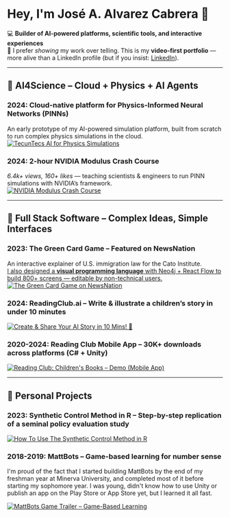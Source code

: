 # Hey, I'm José A. Alvarez Cabrera 👋

💻 **Builder of AI-powered platforms, scientific tools, and interactive experiences**  
🎥 I prefer *showing* my work over telling. This is my **video-first portfolio** — more alive than a LinkedIn profile (but if you insist: [LinkedIn](https://www.linkedin.com/in/jose-alvarez-cabrera/)).

---

## 🚀 AI4Science – Cloud + Physics + AI Agents

### 2024: **Cloud-native platform for Physics-Informed Neural Networks (PINNs)**
An early prototype of my AI-powered simulation platform, built from scratch to run complex physics simulations in the cloud.  
[![TecunTecs AI for Physics Simulations](https://img.youtube.com/vi/v7Bz5NUAxP0/hqdefault.jpg)](https://www.youtube.com/watch?v=v7Bz5NUAxP0)

### 2024: **2-hour NVIDIA Modulus Crash Course**  
*6.4k+ views, 160+ likes* — teaching scientists & engineers to run PINN simulations with NVIDIA’s framework.  
[![NVIDIA Modulus Crash Course](https://img.youtube.com/vi/te39qrgQ-Ao/hqdefault.jpg)](https://www.youtube.com/watch?v=te39qrgQ-Ao)

---

## 🚀 Full Stack Software – Complex Ideas, Simple Interfaces

### 2023: **The Green Card Game** – Featured on NewsNation  
An interactive explainer of U.S. immigration law for the Cato Institute.  
[I also designed a **visual programming language** with Neo4j + React Flow to build 800+ screens — editable by non-technical users.](https://www.loom.com/share/d945ee7e827e405cb989b343e63b65af)  
[![The Green Card Game on NewsNation](https://img.youtube.com/vi/haURM3eoMiI/hqdefault.jpg)](https://www.youtube.com/watch?v=haURM3eoMiI)  

### 2024: **ReadingClub.ai** – Write & illustrate a children’s story in under 10 minutes  
[![Create & Share Your AI Story in 10 Mins! 🚀](https://img.youtube.com/vi/akCB1Keu_K8/hqdefault.jpg)](https://www.youtube.com/watch?v=akCB1Keu_K8)

### 2020-2024: **Reading Club Mobile App** – 30K+ downloads across platforms (C# + Unity)  
[![Reading Club: Children's Books – Demo (Mobile App)](https://img.youtube.com/vi/yHaH8IDxgMc/hqdefault.jpg)](https://www.youtube.com/watch?v=yHaH8IDxgMc)

---

## 🚀 Personal Projects

### 2023: **Synthetic Control Method in R** – Step-by-step replication of a seminal policy evaluation study  
[![How To Use The Synthetic Control Method in R](https://img.youtube.com/vi/xCNQdnZzg64/hqdefault.jpg)](https://www.youtube.com/watch?v=xCNQdnZzg64)

### 2018-2019: **MattBots** – Game-based learning for number sense  

I'm proud of the fact that I started building MattBots by the end of my freshman year at Minerva University, and completed most of it before starting my sophomore year. I was young, didn't know how to use Unity or publish an app on the Play Store or App Store yet, but I learned it all fast.

[![MattBots Game Trailer – Game-Based Learning](https://img.youtube.com/vi/caiaxZvG4dI/hqdefault.jpg)](https://www.youtube.com/watch?v=caiaxZvG4dI)

<!--
**josealvarez97/josealvarez97** is a ✨ _special_ ✨ repository because its `README.md` (this file) appears on your GitHub profile.

Here are some ideas to get you started:

- 🔭 I’m currently working on ...
- 🌱 I’m currently learning ...
- 👯 I’m looking to collaborate on ...
- 🤔 I’m looking for help with ...
- 💬 Ask me about ...
- 📫 How to reach me: ...
- 😄 Pronouns: ...
- ⚡ Fun fact: ...
-->

